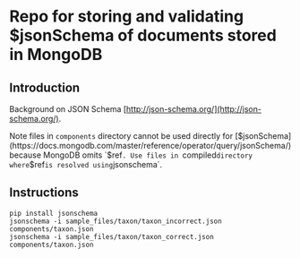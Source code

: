 # Repo for storing and validating $jsonSchema of documents stored in MongoDB

## Introduction
Background on JSON Schema [http://json-schema.org/](http://json-schema.org/).

Note files in `components` directory cannot be used directly for [$jsonSchema](https://docs.mongodb.com/master/reference/operator/query/jsonSchema/) because MongoDB omits `$ref`. Use files in `compiled` directory where `$ref` is resolved using `jsonschema`.

## Instructions

```
pip install jsonschema
jsonschema -i sample_files/taxon/taxon_incorrect.json components/taxon.json
jsonschema -i sample_files/taxon/taxon_correct.json components/taxon.json
```